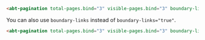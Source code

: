 ```html
<abt-pagination total-pages.bind="3" visible-pages.bind="3" boundary-links="true"></abt-pagination>
```
You can also use `boundary-links` instead of `boundary-links="true"`.
```html
<abt-pagination total-pages.bind="3" visible-pages.bind="3" boundary-links></abt-pagination>
```
